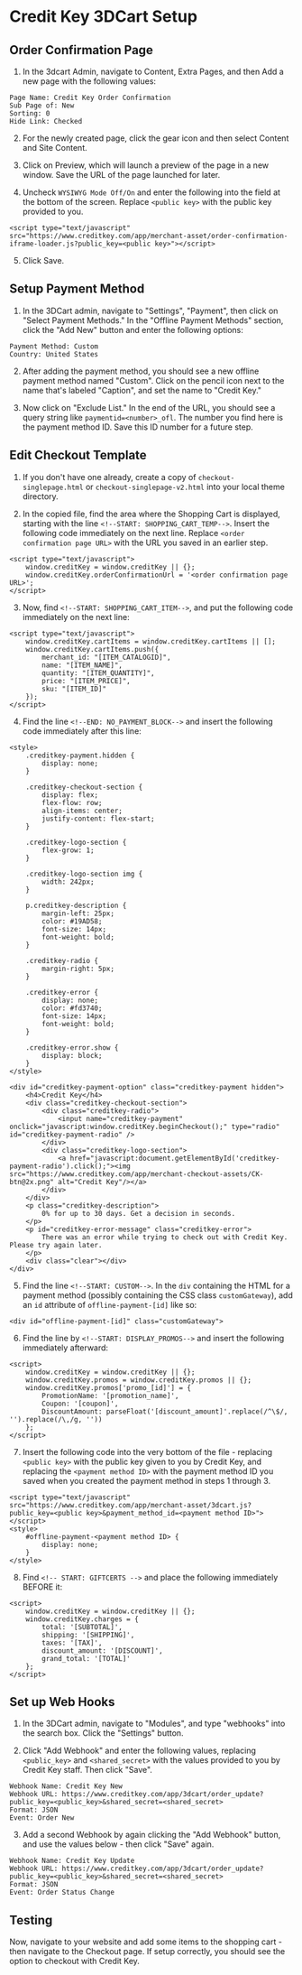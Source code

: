 # Credit Key 3DCart Setup

## Order Confirmation Page

1. In the 3dcart Admin, navigate to Content, Extra Pages, and then Add a new page with the following values:

```
Page Name: Credit Key Order Confirmation
Sub Page of: New
Sorting: 0
Hide Link: Checked
```

2. For the newly created page, click the gear icon and then select Content and Site Content.

3. Click on Preview, which will launch a preview of the page in a new window.  Save the URL of the page launched for later.

4. Uncheck ```WYSIWYG Mode Off/On``` and enter the following into the field at the bottom of the screen.  Replace ```<public key>``` with the public key provided to you.

```
<script type="text/javascript" src="https://www.creditkey.com/app/merchant-asset/order-confirmation-iframe-loader.js?public_key=<public key>"></script>
```

5. Click Save.

## Setup Payment Method

1. In the 3DCart admin, navigate to "Settings", "Payment", then click on "Select Payment Methods."  In the "Offline Payment Methods" section, click the "Add New" button and enter the following options:

```
Payment Method: Custom
Country: United States
```

2. After adding the payment method, you should see a new offline payment method named "Custom".  Click on the pencil icon next to the name that's labeled "Caption", and set the name to "Credit Key."

3. Now click on "Exclude List."  In the end of the URL, you should see a query string like ```paymentid=<number>_ofl```.  The number you find here is the payment method ID.  Save this ID number for a future step.

## Edit Checkout Template

1. If you don't have one already, create a copy of ```checkout-singlepage.html``` or ```checkout-singlepage-v2.html``` into your local theme directory.

2. In the copied file, find the area where the Shopping Cart is displayed, starting with the line ```<!--START: SHOPPING_CART_TEMP-->```.  Insert the following code immediately on the next line.  Replace ```<order confirmation page URL>``` with the URL you saved in an earlier step.

```
<script type="text/javascript">
    window.creditKey = window.creditKey || {};
    window.creditKey.orderConfirmationUrl = '<order confirmation page URL>';
</script>
```

3. Now, find ```<!--START: SHOPPING_CART_ITEM-->```, and put the following code immediately on the next line:

```
<script type="text/javascript">
    window.creditKey.cartItems = window.creditKey.cartItems || [];
    window.creditKey.cartItems.push({
        merchant_id: "[ITEM_CATALOGID]",
        name: "[ITEM_NAME]",
        quantity: "[ITEM_QUANTITY]",
        price: "[ITEM_PRICE]",
        sku: "[ITEM_ID]"
    });
</script>
```

4. Find the line ```<!--END: NO_PAYMENT_BLOCK-->``` and insert the following code immediately after this line:

```
<style>
    .creditkey-payment.hidden {
        display: none;
    }

    .creditkey-checkout-section {
        display: flex;
        flex-flow: row;
        align-items: center;
        justify-content: flex-start;
    }

    .creditkey-logo-section {
        flex-grow: 1;
    }

    .creditkey-logo-section img {
        width: 242px;
    }

    p.creditkey-description {
        margin-left: 25px;
        color: #19AD58;
        font-size: 14px;
        font-weight: bold;
    }

    .creditkey-radio {
        margin-right: 5px;
    }

    .creditkey-error {
        display: none;
        color: #fd3740;
        font-size: 14px;
        font-weight: bold;
    }

    .creditkey-error.show {
        display: block;
    }
</style>

<div id="creditkey-payment-option" class="creditkey-payment hidden">
    <h4>Credit Key</h4>
    <div class="creditkey-checkout-section">
        <div class="creditkey-radio">
            <input name="creditkey-payment" onclick="javascript:window.creditKey.beginCheckout();" type="radio" id="creditkey-payment-radio" />
        </div>
        <div class="creditkey-logo-section">
            <a href="javascript:document.getElementById('creditkey-payment-radio').click();"><img src="https://www.creditkey.com/app/merchant-checkout-assets/CK-btn@2x.png" alt="Credit Key"/></a>
        </div>
    </div>
    <p class="creditkey-description">
        0% for up to 30 days. Get a decision in seconds.
    </p>
    <p id="creditkey-error-message" class="creditkey-error">
        There was an error while trying to check out with Credit Key.  Please try again later.
    </p>
    <div class="clear"></div>
</div>
```

5. Find the line ```<!--START: CUSTOM-->```.  In the ```div``` containing the HTML for a payment method (possibly containing the CSS class ```customGateway```), add an ```id``` attribute of ```offline-payment-[id]``` like so:

```
<div id="offline-payment-[id]" class="customGateway">
```

6. Find the line by ```<!--START: DISPLAY_PROMOS-->``` and insert the following immediately afterward:
```
<script>
    window.creditKey = window.creditKey || {};
    window.creditKey.promos = window.creditKey.promos || {};
    window.creditKey.promos['promo_[id]'] = {
        PromotionName: '[promotion_name]',
        Coupon: '[coupon]',
        DiscountAmount: parseFloat('[discount_amount]'.replace(/^\$/, '').replace(/\,/g, ''))
    };
</script>
```

7. Insert the following code into the very bottom of the file - replacing ```<public key>``` with the public key given to you by Credit Key, and replacing the ```<payment method ID>``` with the payment method ID you saved when you created the payment method in steps 1 through 3.

```
<script type="text/javascript" src="https://www.creditkey.com/app/merchant-asset/3dcart.js?public_key=<public key>&payment_method_id=<payment method ID>"></script>
<style>
    #offline-payment-<payment method ID> {
        display: none;
    }
</style>
```

8. Find ```<!-- START: GIFTCERTS -->``` and place the following immediately BEFORE it:

```
<script>
    window.creditKey = window.creditKey || {};
    window.creditKey.charges = {
        total: '[SUBTOTAL]',
        shipping: '[SHIPPING]',
        taxes: '[TAX]',
        discount_amount: '[DISCOUNT]',
        grand_total: '[TOTAL]'
    };
</script>
```

## Set up Web Hooks

1. In the 3DCart admin, navigate to "Modules", and type "webhooks" into the search box.  Click the "Settings" button.

2. Click "Add Webhook" and enter the following values, replacing ```<public_key>``` and ```<shared_secret>``` with the values provided to you by Credit Key staff.  Then click "Save".

```
Webhook Name: Credit Key New
Webhook URL: https://www.creditkey.com/app/3dcart/order_update?public_key=<public_key>&shared_secret=<shared_secret>
Format: JSON
Event: Order New
```

3. Add a second Webhook by again clicking the "Add Webhook" button, and use the values below - then click "Save" again.

```
Webhook Name: Credit Key Update
Webhook URL: https://www.creditkey.com/app/3dcart/order_update?public_key=<public_key>&shared_secret=<shared_secret>
Format: JSON
Event: Order Status Change
```

## Testing

Now, navigate to your website and add some items to the shopping cart - then navigate to the Checkout page.  If setup correctly, you should see the option to checkout with Credit Key.

